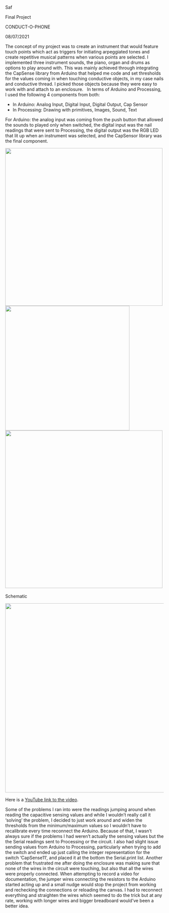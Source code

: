 
Saf

Final Project

CONDUCT-O-PHONE

08/07/2021

The concept of my project was to create an instrument that would feature touch points which act as triggers for initiating arpeggiated tones and create repetitive musical patterns when various points are selected. I implemented three instrument sounds, the piano, organ and drums as options to play around with. This was mainly achieved through integrating the CapSense library from Arduino that helped me code and set thresholds for the values coming in when touching conductive objects, in my case nails and conductive thread. I picked those objects because they were easy to work with and attach to an enclosure.   In terms of Arduino and Processing, I used the following 4 components from both: 
* In Arduino: Analog Input, Digital Input, Digital Output, Cap Sensor
* In Processing: Drawing with primitives, Images, Sound, Text

For Arduino: the analog input was coming from the push button that allowed the sounds to played only when switched, the digital input was the nail readings that were sent to Processing, the digital output was the RGB LED that lit up when an instrument was selected, and the CapSensor library was the final component. 
 
<img src = "https://user-images.githubusercontent.com/70910372/125005737-8a394c00-e06d-11eb-8cf5-85605e4deec4.png" width="500/">      <img src = "https://user-images.githubusercontent.com/70910372/125005747-91605a00-e06d-11eb-8fb4-fa6aea298097.png" width="395/"> <img src = "https://user-images.githubusercontent.com/70910372/125005759-991ffe80-e06d-11eb-8a4c-fa3ca2f05798.mov" width="500/"> 

Schematic 

<img src = "https://user-images.githubusercontent.com/70910372/125009766-3e3ed500-e076-11eb-828f-74a95cf91c48.png" width="600/">

Here is a [YouTube link to the video](https://www.youtube.com/watch?v=lrsJTz7DlgA). 

Some of the problems I ran into were the readings jumping around when reading the capacitive sensing values and while I wouldn’t really call it ‘solving’ the problem, I decided to just work around and widen the thresholds from the minimum/maximum values so I wouldn’t have to recalibrate every time reconnect the Arduino. Because of that, I wasn’t always sure if the problems I had weren’t actually the sensing values but the the Serial readings sent to Processing or the circuit. I also had slight issue sending values from Arduino to Processing, particularly when trying to add the switch and ended up just calling the integer representation for the switch ‘CapSense11’, and placed it at the bottom the Serial.print list. Another problem that frustrated me after doing the enclosure was making sure that none of the wires in the circuit were touching, but also that all the wires were properly connected. When attempting to record a video for documentation, the jumper wires connecting the resistors to the Arduino started acting up and a small nudge would stop the project from working and rechecking the connections or reloading the canvas. I had to reconnect everything and straighten the wires which seemed to do the trick but at any rate, working with longer wires and bigger breadboard would’ve been a better idea. 



